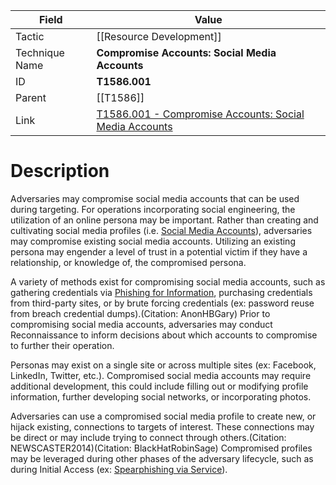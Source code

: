 
|Field|Value|
|---|---|
|Tactic|[[Resource Development]]|
|Technique Name|**Compromise Accounts: Social Media Accounts**|
|ID|**T1586.001**|
|Parent|[[T1586]]|
|Link|[T1586.001 - Compromise Accounts: Social Media Accounts](https://attack.mitre.org/techniques/T1586/001)|

# Description

Adversaries may compromise social media accounts that can be used during targeting. For operations incorporating social engineering, the utilization of an online persona may be important. Rather than creating and cultivating social media profiles (i.e. [Social Media Accounts](https://attack.mitre.org/techniques/T1585/001)), adversaries may compromise existing social media accounts. Utilizing an existing persona may engender a level of trust in a potential victim if they have a relationship, or knowledge of, the compromised persona. 

A variety of methods exist for compromising social media accounts, such as gathering credentials via [Phishing for Information](https://attack.mitre.org/techniques/T1598), purchasing credentials from third-party sites, or by brute forcing credentials (ex: password reuse from breach credential dumps).(Citation: AnonHBGary) Prior to compromising social media accounts, adversaries may conduct Reconnaissance to inform decisions about which accounts to compromise to further their operation.

Personas may exist on a single site or across multiple sites (ex: Facebook, LinkedIn, Twitter, etc.). Compromised social media accounts may require additional development, this could include filling out or modifying profile information, further developing social networks, or incorporating photos.

Adversaries can use a compromised social media profile to create new, or hijack existing, connections to targets of interest. These connections may be direct or may include trying to connect through others.(Citation: NEWSCASTER2014)(Citation: BlackHatRobinSage) Compromised profiles may be leveraged during other phases of the adversary lifecycle, such as during Initial Access (ex: [Spearphishing via Service](https://attack.mitre.org/techniques/T1566/003)).